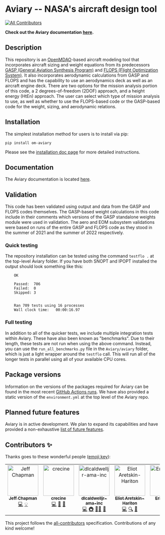 # Aviary -- NASA's aircraft design tool
<!-- ALL-CONTRIBUTORS-BADGE:START - Do not remove or modify this section -->
[![All Contributors](https://img.shields.io/badge/all_contributors-16-orange.svg?style=flat-square)](#contributors-)
<!-- ALL-CONTRIBUTORS-BADGE:END -->

**Check out the Aviary documentation [here](https://openmdao.github.io/Aviary/intro.html).**

## Description

This repository is an [OpenMDAO](https://openmdao.org/)-based aircraft modeling tool that incorporates aircraft sizing and weight equations from its predecessors [GASP (General Aviation Synthesis Program)](https://ntrs.nasa.gov/api/citations/19810010563/downloads/19810010563.pdf) and [FLOPS (Flight Optimization System)](https://software.nasa.gov/software/LAR-18934-1).
It also incorporates aerodynamic calculations from GASP and FLOPS and has the capability to use an aerodynamics deck as well as an aircraft engine deck.
There are two options for the mission analysis portion of this code, a 2 degrees-of-freedom (2DOF) approach, and a height energy (HtEn) approach.
The user can select which type of mission analysis to use, as well as whether to use the FLOPS-based code or the GASP-based code for the weight, sizing, and aerodynamic relations.

## Installation

The simplest installation method for users is to install via pip:

    pip install om-aviary

Please see the [installation doc page](https://openmdao.github.io/Aviary/getting_started/installation.html) for more detailed instructions.

## Documentation

The Aviary documentation is located [here](https://openmdao.github.io/Aviary/intro.html).

## Validation

This code has been validated using output and data from the GASP and FLOPS codes themselves. The GASP-based weight calculations in this code include in their comments which versions of the GASP standalone weights module were used in validation. The aero and EOM subsystem validations were based on runs of the entire GASP and FLOPS code as they stood in the summer of 2021 and the summer of 2022 respectively.

### Quick testing

The repository installation can be tested using the command ``testflo .`` at the top-level Aviary folder. If you have both SNOPT and IPOPT installed the output should look something like this:

        OK

        Passed:  706
        Failed:  0
        Skipped: 3


        Ran 709 tests using 16 processes
        Wall clock time:   00:00:16.97

### Full testing

In addition to all of the quicker tests, we include multiple integration tests within Aviary.
These have also been known as "benchmarks".
Due to their length, these tests are not run when using the above command.
Instead, you can use the `run_all_benchmarks.py` file in the `Aviary/aviary` folder, which is just a light wrapper around the `testflo` call.
This will run all of the longer tests in parallel using all of your available CPU cores.

## Package versions

Information on the versions of the packages required for Aviary can be found in the most recent [GitHub Actions runs](https://github.com/OpenMDAO/Aviary/actions).
We have also provided a static version of the `environment.yml` at the top level of the Aviary repo.

## Planned future features

Aviary is in active development.
We plan to expand its capabilities and have provided a non-exhaustive [list of future features](https://openmdao.github.io/Aviary/misc_resources/planned_future_features.html).

## Contributors ✨

Thanks goes to these wonderful people ([emoji key](https://allcontributors.org/docs/en/emoji-key)):

<!-- ALL-CONTRIBUTORS-LIST:START - Do not remove or modify this section -->
<!-- prettier-ignore-start -->
<!-- markdownlint-disable -->
<table>
  <tbody>
    <tr>
      <td align="center" valign="top" width="14.28%"><a href="https://github.com/chapman178"><img src="https://avatars.githubusercontent.com/u/2847218?v=4?s=100" width="100px;" alt="Jeff Chapman"/><br /><sub><b>Jeff Chapman</b></sub></a><br /><a href="https://github.com/OpenMDAO/Aviary/commits?author=chapman178" title="Code">💻</a> <a href="#example-chapman178" title="Examples">💡</a></td>
      <td align="center" valign="top" width="14.28%"><a href="https://github.com/crecine"><img src="https://avatars.githubusercontent.com/u/51181861?v=4?s=100" width="100px;" alt="crecine"/><br /><sub><b>crecine</b></sub></a><br /><a href="https://github.com/OpenMDAO/Aviary/commits?author=crecine" title="Code">💻</a> <a href="#data-crecine" title="Data">🔣</a> <a href="https://github.com/OpenMDAO/Aviary/pulls?q=is%3Apr+reviewed-by%3Acrecine" title="Reviewed Pull Requests">👀</a></td>
      <td align="center" valign="top" width="14.28%"><a href="https://github.com/dlcaldwelljr-ama-inc"><img src="https://avatars.githubusercontent.com/u/39774974?v=4?s=100" width="100px;" alt="dlcaldwelljr-ama-inc"/><br /><sub><b>dlcaldwelljr-ama-inc</b></sub></a><br /><a href="https://github.com/OpenMDAO/Aviary/commits?author=dlcaldwelljr-ama-inc" title="Code">💻</a> <a href="#infra-dlcaldwelljr-ama-inc" title="Infrastructure (Hosting, Build-Tools, etc)">🚇</a> <a href="#mentoring-dlcaldwelljr-ama-inc" title="Mentoring">🧑‍🏫</a> <a href="https://github.com/OpenMDAO/Aviary/pulls?q=is%3Apr+reviewed-by%3Adlcaldwelljr-ama-inc" title="Reviewed Pull Requests">👀</a></td>
      <td align="center" valign="top" width="14.28%"><a href="https://github.com/ehariton"><img src="https://avatars.githubusercontent.com/u/11527849?v=4?s=100" width="100px;" alt="Eliot Aretskin-Hariton"/><br /><sub><b>Eliot Aretskin-Hariton</b></sub></a><br /><a href="https://github.com/OpenMDAO/Aviary/commits?author=ehariton" title="Code">💻</a> <a href="#fundingFinding-ehariton" title="Funding Finding">🔍</a> <a href="https://github.com/OpenMDAO/Aviary/pulls?q=is%3Apr+reviewed-by%3Aehariton" title="Reviewed Pull Requests">👀</a></td>
      <td align="center" valign="top" width="14.28%"><a href="https://github.com/erikdolsonva"><img src="https://avatars.githubusercontent.com/u/39806272?v=4?s=100" width="100px;" alt="Erik Olson"/><br /><sub><b>Erik Olson</b></sub></a><br /><a href="https://github.com/OpenMDAO/Aviary/commits?author=erikdolsonva" title="Code">💻</a></td>
      <td align="center" valign="top" width="14.28%"><a href="https://github.com/errordynamicist"><img src="https://avatars.githubusercontent.com/u/109693657?v=4?s=100" width="100px;" alt="DP"/><br /><sub><b>DP</b></sub></a><br /><a href="#example-errordynamicist" title="Examples">💡</a></td>
      <td align="center" valign="top" width="14.28%"><a href="https://github.com/gawrenn"><img src="https://avatars.githubusercontent.com/u/127416371?v=4?s=100" width="100px;" alt="gawrenn"/><br /><sub><b>gawrenn</b></sub></a><br /><a href="https://github.com/OpenMDAO/Aviary/commits?author=gawrenn" title="Code">💻</a> <a href="#example-gawrenn" title="Examples">💡</a></td>
      <td align="center" valign="top" width="14.28%"><a href="https://ixjlyons.com"><img src="https://avatars.githubusercontent.com/u/943602?v=4?s=100" width="100px;" alt="Kenneth Lyons"/><br /><sub><b>Kenneth Lyons</b></sub></a><br /><a href="https://github.com/OpenMDAO/Aviary/commits?author=ixjlyons" title="Code">💻</a> <a href="https://github.com/OpenMDAO/Aviary/pulls?q=is%3Apr+reviewed-by%3Aixjlyons" title="Reviewed Pull Requests">👀</a></td>
      <td align="center" valign="top" width="14.28%"><a href="https://github.com/jdgratz10"><img src="https://avatars.githubusercontent.com/u/46534043?v=4?s=100" width="100px;" alt="Jennifer Gratz"/><br /><sub><b>Jennifer Gratz</b></sub></a><br /><a href="https://github.com/OpenMDAO/Aviary/commits?author=jdgratz10" title="Code">💻</a> <a href="https://github.com/OpenMDAO/Aviary/commits?author=jdgratz10" title="Documentation">📖</a> <a href="#projectManagement-jdgratz10" title="Project Management">📆</a> <a href="https://github.com/OpenMDAO/Aviary/pulls?q=is%3Apr+reviewed-by%3Ajdgratz10" title="Reviewed Pull Requests">👀</a></td>
      <td align="center" valign="top" width="14.28%"><a href="https://github.com/jkirk5"><img src="https://avatars.githubusercontent.com/u/110835404?v=4?s=100" width="100px;" alt="Jason Kirk"/><br /><sub><b>Jason Kirk</b></sub></a><br /><a href="https://github.com/OpenMDAO/Aviary/commits?author=jkirk5" title="Code">💻</a> <a href="#data-jkirk5" title="Data">🔣</a> <a href="https://github.com/OpenMDAO/Aviary/commits?author=jkirk5" title="Documentation">📖</a> <a href="https://github.com/OpenMDAO/Aviary/pulls?q=is%3Apr+reviewed-by%3Ajkirk5" title="Reviewed Pull Requests">👀</a></td>
      <td align="center" valign="top" width="14.28%"><a href="https://github.com/johnjasa"><img src="https://avatars.githubusercontent.com/u/16373529?v=4?s=100" width="100px;" alt="John Jasa"/><br /><sub><b>John Jasa</b></sub></a><br /><a href="https://github.com/OpenMDAO/Aviary/commits?author=johnjasa" title="Code">💻</a> <a href="https://github.com/OpenMDAO/Aviary/commits?author=johnjasa" title="Documentation">📖</a> <a href="#example-johnjasa" title="Examples">💡</a> <a href="https://github.com/OpenMDAO/Aviary/pulls?q=is%3Apr+reviewed-by%3Ajohnjasa" title="Reviewed Pull Requests">👀</a> <a href="#video-johnjasa" title="Videos">📹</a></td>
      <td align="center" valign="top" width="14.28%"><a href="http://www.openmdao.org"><img src="https://avatars.githubusercontent.com/u/867917?v=4?s=100" width="100px;" alt="Kenneth Moore"/><br /><sub><b>Kenneth Moore</b></sub></a><br /><a href="https://github.com/OpenMDAO/Aviary/commits?author=Kenneth-T-Moore" title="Code">💻</a> <a href="#infra-Kenneth-T-Moore" title="Infrastructure (Hosting, Build-Tools, etc)">🚇</a> <a href="https://github.com/OpenMDAO/Aviary/pulls?q=is%3Apr+reviewed-by%3AKenneth-T-Moore" title="Reviewed Pull Requests">👀</a></td>
      <td align="center" valign="top" width="14.28%"><a href="https://github.com/robfalck"><img src="https://avatars.githubusercontent.com/u/699809?v=4?s=100" width="100px;" alt="Rob Falck"/><br /><sub><b>Rob Falck</b></sub></a><br /><a href="#infra-robfalck" title="Infrastructure (Hosting, Build-Tools, etc)">🚇</a> <a href="#mentoring-robfalck" title="Mentoring">🧑‍🏫</a></td>
      <td align="center" valign="top" width="14.28%"><a href="https://github.com/sixpearls"><img src="https://avatars.githubusercontent.com/u/1571853?v=4?s=100" width="100px;" alt="Ben Margolis"/><br /><sub><b>Ben Margolis</b></sub></a><br /><a href="https://github.com/OpenMDAO/Aviary/commits?author=sixpearls" title="Code">💻</a> <a href="#infra-sixpearls" title="Infrastructure (Hosting, Build-Tools, etc)">🚇</a></td>
      <td align="center" valign="top" width="14.28%"><a href="https://github.com/swryan"><img src="https://avatars.githubusercontent.com/u/881430?v=4?s=100" width="100px;" alt="swryan"/><br /><sub><b>swryan</b></sub></a><br /><a href="https://github.com/OpenMDAO/Aviary/commits?author=swryan" title="Code">💻</a> <a href="#infra-swryan" title="Infrastructure (Hosting, Build-Tools, etc)">🚇</a></td>
      <td align="center" valign="top" width="14.28%"><a href="https://github.com/xjjiang"><img src="https://avatars.githubusercontent.com/u/8505450?v=4?s=100" width="100px;" alt="Xun Jiang"/><br /><sub><b>Xun Jiang</b></sub></a><br /><a href="https://github.com/OpenMDAO/Aviary/commits?author=xjjiang" title="Code">💻</a></td>
    </tr>
  </tbody>
</table>

<!-- markdownlint-restore -->
<!-- prettier-ignore-end -->

<!-- ALL-CONTRIBUTORS-LIST:END -->

This project follows the [all-contributors](https://github.com/all-contributors/all-contributors) specification. Contributions of any kind welcome!
